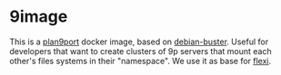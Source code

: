 # 9image
This is a [plan9port](https://9fans.github.io/plan9port/) docker image, based on [debian-buster](https://hub.docker.com/_/debian). Useful for developers that want to create clusters of 9p servers that mount each other's files systems in their "namespace". We use it as base for [flexi](github.com/jecoz/flexi).
